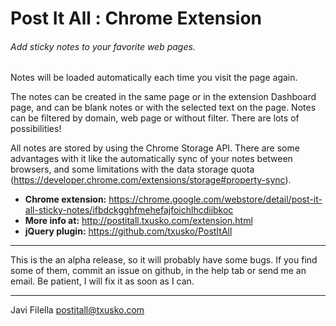 # Post It All : Chrome Extension
###### Add sticky notes to your favorite web pages.

Notes will be loaded automatically each time you visit the page again.

The notes can be created in the same page or in the extension Dashboard page, and can be blank notes or with the selected text on the page. Notes can be filtered by domain, web page or without filter. There are lots of possibilities!

All notes are stored by using the Chrome Storage API. There are some advantages with it like the automatically sync of your notes between browsers, and some limitations with the data storage quota (https://developer.chrome.com/extensions/storage#property-sync).

* **Chrome extension:**  https://chrome.google.com/webstore/detail/post-it-all-sticky-notes/ifbdckgghfmehefajfoichlhcdiibkoc 
* **More info at:**  http://postitall.txusko.com/extension.html 
* **jQuery plugin:**  https://github.com/txusko/PostItAll 

**** 
This is the an alpha release, so it will probably have some bugs. If you find some of them, commit an issue on github, in the help tab or send me an email. Be patient, I will fix it as soon as I can. 
****

Javi Filella
postitall@txusko.com
